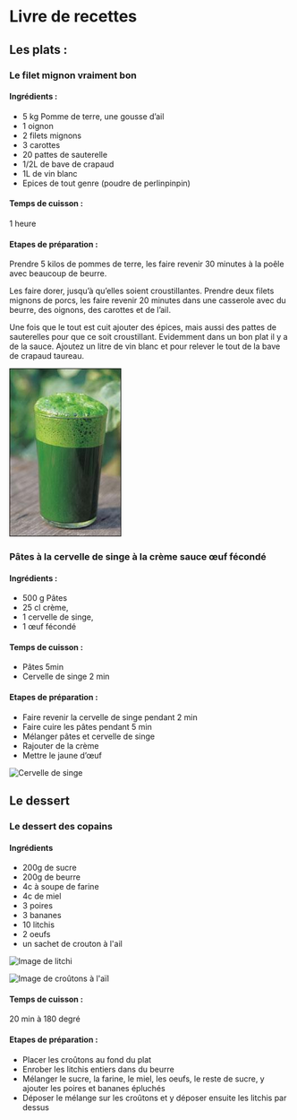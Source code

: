 # Livre de recettes

## Les plats :
 
### Le filet mignon vraiment bon  
 
#### Ingrédients :
 
- 5 kg Pomme de terre, une gousse d’ail
- 1 oignon
- 2 filets mignons
- 3 carottes
- 20 pattes de sauterelle
- 1/2L de bave de crapaud
- 1L de vin blanc
- Epices de tout genre (poudre de perlinpinpin)
 
#### Temps de cuisson :
 
1 heure
#### Etapes de préparation :
 
Prendre 5 kilos de pommes de terre, les faire revenir 30 minutes à la poêle avec beaucoup de beurre.
 
Les faire dorer, jusqu’à qu’elles soient croustillantes.
Prendre deux filets mignons de porcs, les faire revenir 20 minutes dans une casserole avec du beurre, des oignons, des carottes et de l’ail.
 
Une fois que le tout est cuit ajouter des épices, mais aussi des pattes de sauterelles pour que ce soit croustillant.
Evidemment dans un bon plat il y a de la sauce. Ajoutez un litre de vin blanc et pour relever le tout de la bave de crapaud taureau.


![Jus de crapaud.](/jusdecrapaud.jpg
"This is a sample image.")


### Pâtes à la cervelle de singe à la crème sauce œuf fécondé
#### Ingrédients :
- 500 g Pâtes
- 25 cl crème, 
- 1 cervelle de singe, 
- 1 œuf fécondé


#### Temps de cuisson :
- Pâtes 5min
- Cervelle de singe 2 min
#### Etapes de préparation :
- Faire revenir la cervelle de singe pendant 2 min
- Faire cuire les pâtes pendant 5 min
- Mélanger pâtes et cervelle de singe
- Rajouter de la crème
- Mettre le jaune d’œuf

![Cervelle de singe](https://www.avcesar.com/source/actualites/00/00/38/34/un-repas-avec-indiana-jones-sorbet-de-cervelle-de-singe_063158.jpg)

## Le dessert

### Le dessert des copains 

#### Ingrédients                                                     

- 200g de sucre
- 200g de beurre 
- 4c à soupe de farine 
- 4c de miel
- 3 poires
- 3 bananes 
- 10 litchis 
- 2 oeufs 
- un sachet de crouton à l'ail

![Image de litchi](https://tse1.mm.bing.net/th?id=OIP.xqI8zmwxaCg-jH5Wobfi-QHaEv&pid=Api&P=0&w=266&h=171)

  ![Image de croûtons à l'aïl](https://tse4.mm.bing.net/th?id=OIP.UX4g2DbI6q0BTCOnqOYlyAHaE8&pid=Api&P=0&w=250&h=168)

#### Temps de cuisson : 

20 min à 180 degré

#### Etapes de préparation :

- Placer les croûtons au fond du plat 
- Enrober les litchis entiers dans du beurre
- Mélanger le sucre, la farine, le miel, les oeufs, le reste de sucre, y ajouter les poires et bananes épluchés 
- Déposer le mélange sur les croûtons et y déposer ensuite les litchis par dessus 